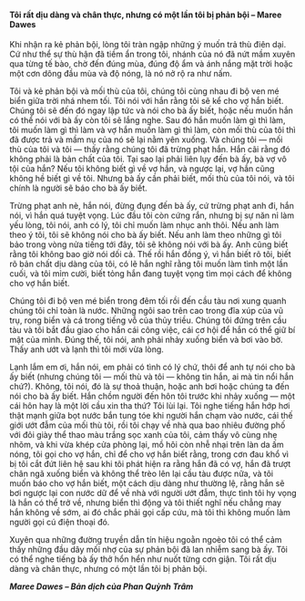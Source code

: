 #### Tôi rất dịu dàng và chân thực, nhưng có một lần tôi bị phản bội – Maree Dawes 

Khi nhận ra kẻ phản bội, lòng tôi tràn ngập những ý muốn trả thù điên dại. Cứ như thể sự thù hận đã tiềm ẩn trong tôi, nhánh của nó đã nứt mầm xuyên qua từng tế bào, chờ đến đúng mùa, đúng độ ẩm và ánh nắng mặt trời hoặc một cơn dông đầu mùa và độ nóng, là nó nở rộ ra như nấm.

Tôi và kẻ phản bội và mối thù của tôi, chúng tôi cùng nhau đi bộ ven mé biển giữa trời nhá nhem tối. Tôi nói với hắn rằng tôi sẽ kể cho vợ hắn biết. Chúng tôi sẽ đến đó ngay lập tức và nói cho bà ấy biết, hoặc nếu muốn hắn có thể nói với bà ấy còn tôi sẽ lắng nghe. Sau đó hắn muốn làm gì thì làm, tôi muốn làm gì thì làm và vợ hắn muốn làm gì thì làm, còn mối thù của tôi thì đã được trả và mầm nụ của nó sẽ lại nằm yên xuống. Và chúng tôi — mối thù của tôi và tôi — thấy rằng chúng tôi đã trừng phạt hắn. Hắn cãi rằng đó không phải là bản chất của tôi. Tại sao lại phải liên lụy đến bà ấy, bà vợ vô tội của hắn? Nếu tôi không biết gì về vợ hắn, và ngược lại, vợ hắn cũng không hề biết gì về tôi. Nhưng bà ấy cần phải biết, mối thù của tôi nói, và tôi chính là người sẽ báo cho bà ấy biết.

Trừng phạt anh nè, hắn nói, đừng đụng đến bà ấy, cứ trừng phạt anh đi, hắn nói, vì hắn quá tuyệt vọng. Lúc đầu tôi còn cứng rắn, nhưng bị sự năn nỉ làm yếu lòng, tôi nói, anh có lý, tôi chỉ muốn làm nhục anh thôi. Nếu anh làm theo ý tôi, tôi sẽ không nói cho bà ấy biết. Nếu anh làm theo những gì tôi bảo trong vòng nửa tiếng tới đây, tôi sẽ không nói với bà ấy. Anh cũng biết rằng tôi không bao giờ nói dối cả. Thế rồi hắn đồng ý, vì hắn biết rõ tôi, biết rõ bản chất dịu dàng của tôi, có lẽ hắn nghĩ rằng tôi muốn làm tình một lần cuối, và tôi mỉm cười, biết tỏng hắn đang tuyệt vọng tìm mọi cách để không cho vợ hắn biết.

Chúng tôi đi bộ ven mé biển trong đêm tối rồi đến cầu tàu nơi xung quanh chúng tôi chỉ toàn là nước. Những ngôi sao trên cao trong đĩa xúp của vũ trụ, rong biển và cá trong tiếng vỗ của thủy triều. Chúng tôi đứng trên cầu tàu và tôi bắt đầu giao cho hắn cái công việc, cái cơ hội để hắn có thể giữ bí mật của mình. Đúng thế, tôi nói, anh phải nhảy xuống biển và bơi vào bờ. Thấy anh ướt và lạnh thì tôi mới vừa lòng.

Lạnh lắm em ơi, hắn nói, em phải có tình có lý chứ, thôi để anh tự nói cho bà ấy biết (nhưng chúng tôi — mối thù và tôi — không tin hắn, ai mà tin nổi hắn chứ?). Không, tôi nói, đó là sự thoả thuận, hoặc anh bơi hoặc chúng ta đến nói cho bà ấy biết. Hắn chồm người đến hôn tôi trước khi nhảy xuống — một cái hôn hay là một lời cầu xin tha thứ? Tôi lùi lại. Tôi nghe tiếng hắn hớp hơi thật mạnh giữa bọt nước bắn tung tóe khi người hắn chạm vào nước, cái thế giới ướt đẫm của mối thù tôi, rồi tôi chạy về nhà qua bao nhiêu đường phố với đôi giày thể thao màu trắng sọc xanh của tôi, cảm thấy vô cùng nhẹ nhõm, và khi vừa khép cửa phòng lại, mồ hôi còn nhễ nhại trên làn da ấm nóng, tôi gọi cho vợ hắn, chỉ để cho vợ hắn biết rằng, trong cơn đau khổ vì bị tôi cắt đứt liên hệ sau khi tôi phát hiện ra rằng hắn đã có vợ, hắn đã trượt chân ngã xuống biển và không thể trèo lên lại cầu tàu được nữa, và tôi muốn báo cho vợ hắn biết, một cách dịu dàng như thường lệ, rằng hắn sẽ bơi ngược lại con nước dữ để về nhà với người ướt đẫm, thực tình tôi hy vọng là hắn có thể trở về, nhưng biển thì động và tôi thiết nghĩ nếu chẳng may hắn không về sớm, ai đó chắc phải gọi cấp cứu, mà tôi thì không muốn làm người gọi cú điện thoại đó.

Xuyên qua những đường truyền dẫn tín hiệu ngoằn ngoèo tôi có thể cảm thấy những đầu dây mối nhợ của sự phản bội đã lan nhiễm sang bà ấy. Tôi có thể nghe tiếng bà ấy thở hổn hển như nuốt từng cơn giận. Tôi rất dịu dàng và chân thực, nhưng có một lần tôi bị phản bội.

***Maree Dawes – Bản dịch của Phan Quỳnh Trâm***

